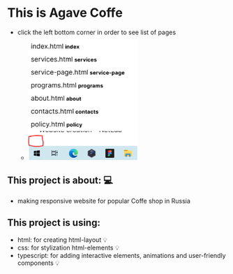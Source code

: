 # This is Agave Coffe
- click the left bottom corner in order to see list of pages
  - <img src="https://github.com/Vlad-Vasinev/Vlad-Vasinev/blob/main/list%20of%20pages.PNG" width="250">
## This project is about: 💻
- making responsive website for popular Coffe shop in Russia

## This project is using:
- html: for creating html-layout 💡
- css: for stylization html-elements 💡
- typescript: for adding interactive elements, animations and user-friendly components 💡
